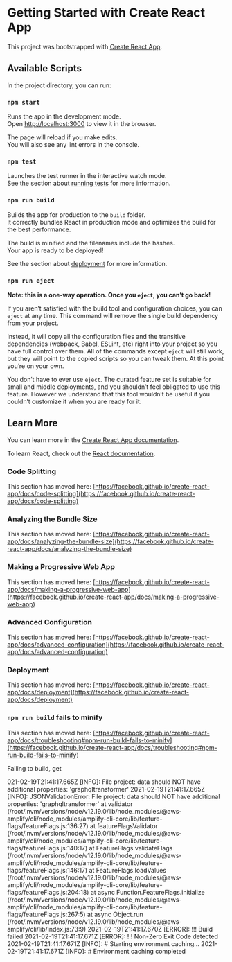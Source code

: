 # Getting Started with Create React App

This project was bootstrapped with [Create React App](https://github.com/facebook/create-react-app).

## Available Scripts

In the project directory, you can run:

### `npm start`

Runs the app in the development mode.\
Open [http://localhost:3000](http://localhost:3000) to view it in the browser.

The page will reload if you make edits.\
You will also see any lint errors in the console.

### `npm test`

Launches the test runner in the interactive watch mode.\
See the section about [running tests](https://facebook.github.io/create-react-app/docs/running-tests) for more information.

### `npm run build`

Builds the app for production to the `build` folder.\
It correctly bundles React in production mode and optimizes the build for the best performance.

The build is minified and the filenames include the hashes.\
Your app is ready to be deployed!

See the section about [deployment](https://facebook.github.io/create-react-app/docs/deployment) for more information.

### `npm run eject`

**Note: this is a one-way operation. Once you `eject`, you can’t go back!**

If you aren’t satisfied with the build tool and configuration choices, you can `eject` at any time. This command will remove the single build dependency from your project.

Instead, it will copy all the configuration files and the transitive dependencies (webpack, Babel, ESLint, etc) right into your project so you have full control over them. All of the commands except `eject` will still work, but they will point to the copied scripts so you can tweak them. At this point you’re on your own.

You don’t have to ever use `eject`. The curated feature set is suitable for small and middle deployments, and you shouldn’t feel obligated to use this feature. However we understand that this tool wouldn’t be useful if you couldn’t customize it when you are ready for it.

## Learn More

You can learn more in the [Create React App documentation](https://facebook.github.io/create-react-app/docs/getting-started).

To learn React, check out the [React documentation](https://reactjs.org/).

### Code Splitting

This section has moved here: [https://facebook.github.io/create-react-app/docs/code-splitting](https://facebook.github.io/create-react-app/docs/code-splitting)

### Analyzing the Bundle Size

This section has moved here: [https://facebook.github.io/create-react-app/docs/analyzing-the-bundle-size](https://facebook.github.io/create-react-app/docs/analyzing-the-bundle-size)

### Making a Progressive Web App

This section has moved here: [https://facebook.github.io/create-react-app/docs/making-a-progressive-web-app](https://facebook.github.io/create-react-app/docs/making-a-progressive-web-app)

### Advanced Configuration

This section has moved here: [https://facebook.github.io/create-react-app/docs/advanced-configuration](https://facebook.github.io/create-react-app/docs/advanced-configuration)

### Deployment

This section has moved here: [https://facebook.github.io/create-react-app/docs/deployment](https://facebook.github.io/create-react-app/docs/deployment)

### `npm run build` fails to minify

This section has moved here: [https://facebook.github.io/create-react-app/docs/troubleshooting#npm-run-build-fails-to-minify](https://facebook.github.io/create-react-app/docs/troubleshooting#npm-run-build-fails-to-minify)

Failing to build, get 

021-02-19T21:41:17.665Z [INFO]: File project: data should NOT have additional properties: 'graphqltransformer'
2021-02-19T21:41:17.665Z [INFO]: JSONValidationError: File project: data should NOT have additional properties: 'graphqltransformer'
                                 at validator (/root/.nvm/versions/node/v12.19.0/lib/node_modules/@aws-amplify/cli/node_modules/amplify-cli-core/lib/feature-flags/featureFlags.js:136:27)
                                 at featureFlagsValidator (/root/.nvm/versions/node/v12.19.0/lib/node_modules/@aws-amplify/cli/node_modules/amplify-cli-core/lib/feature-flags/featureFlags.js:140:17)
                                 at FeatureFlags.validateFlags (/root/.nvm/versions/node/v12.19.0/lib/node_modules/@aws-amplify/cli/node_modules/amplify-cli-core/lib/feature-flags/featureFlags.js:146:17)
                                 at FeatureFlags.loadValues (/root/.nvm/versions/node/v12.19.0/lib/node_modules/@aws-amplify/cli/node_modules/amplify-cli-core/lib/feature-flags/featureFlags.js:204:18)
                                 at async Function.FeatureFlags.initialize (/root/.nvm/versions/node/v12.19.0/lib/node_modules/@aws-amplify/cli/node_modules/amplify-cli-core/lib/feature-flags/featureFlags.js:267:5)
                                 at async Object.run (/root/.nvm/versions/node/v12.19.0/lib/node_modules/@aws-amplify/cli/lib/index.js:73:9)
2021-02-19T21:41:17.670Z [ERROR]: !!! Build failed
2021-02-19T21:41:17.671Z [ERROR]: !!! Non-Zero Exit Code detected
2021-02-19T21:41:17.671Z [INFO]: # Starting environment caching...
2021-02-19T21:41:17.671Z [INFO]: # Environment caching completed
